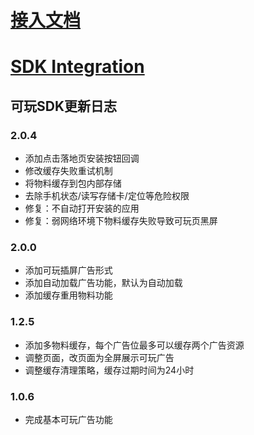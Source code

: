 # [接入文档](https://github.com/zplayads/PlayableAdsDemo-android/blob/master/README-CN.md)

# [SDK Integration](https://github.com/zplayads/PlayableAdsDemo-android/blob/master/README-EN.md)

## 可玩SDK更新日志

### 2.0.4
* 添加点击落地页安装按钮回调
* 修改缓存失败重试机制
* 将物料缓存到包内部存储
* 去除手机状态/读写存储卡/定位等危险权限
* 修复：不自动打开安装的应用
* 修复：弱网络环境下物料缓存失败导致可玩页黑屏

### 2.0.0
* 添加可玩插屏广告形式
* 添加自动加载广告功能，默认为自动加载
* 添加缓存重用物料功能

### 1.2.5
* 添加多物料缓存，每个广告位最多可以缓存两个广告资源
* 调整页面，改页面为全屏展示可玩广告
* 调整缓存清理策略，缓存过期时间为24小时

### 1.0.6
* 完成基本可玩广告功能
